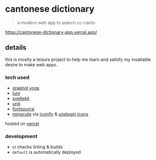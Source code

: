 # cantonese dictionary

> a modern web app to search cc-canto

https://cantonese-dictionary-app.vercel.app/

## details

this is mostly a leisure project to help me learn and satisfy my insatiable desire to make web apps.

### tech used

- [graphql yoga](https://github.com/dotansimha/graphql-yoga)
- [lunr](https://github.com/olivernn/lunr.js/)
- [sveltekit](https://github.com/sveltejs/kit)
- [urql](https://github.com/urql-graphql/urql)
- [fontsource](https://fontsource.org/)
- [mingcute](https://github.com/Richard9394/MingCute) via [iconify](https://iconify.design/) & [unplugin icons](https://github.com/antfu/unplugin-icons)

hosted on [vercel](https://vercel.com/)

### development

- ci checks linting & builds
- `default` is automatically deployed
